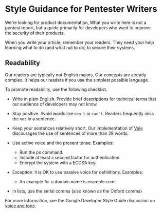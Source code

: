 # Style Guidance for Pentester Writers

We're looking for product documentation, What you write here is not a pentest
report, but a guide primarily for developers who want to improve the security of
their products. 

When you write your article, remember your readers. They need your help learning
what to do (and what not to do) to secure their systems.

## Readability

Our readers are typically not English majors. Our concepts are already complex.
It helps our readers if you use the simplest possible language.

To promote readability, use the following checklist. 

- Write in plain English. Provide brief descriptions for technical terms that
  our audience of developers may not know.
- Stay positive. Avoid words like `don't` or `can't`. Readers frequently miss
  the `not` in a sentence.

- Keep your sentences relatively short. Our implementation of [Vale](#add-link)
discourages the use of sentences of more than 28 words.
- Use active voice and the present tense. Examples:
  - Run the _ps_ command.
  - Include at least a second factor for authentication.
  - Encrypt the system with a ECDSA key.

- Exception: it is OK to use passive voice for definitions. Examples:
  - An example for a domain name is example.com.

- In lists, use the serial comma (also known as the Oxford comma)

For more information, see the Google Developer Style Guide discussion on 
[voice and tone](https://developers.google.com/style/tone).
